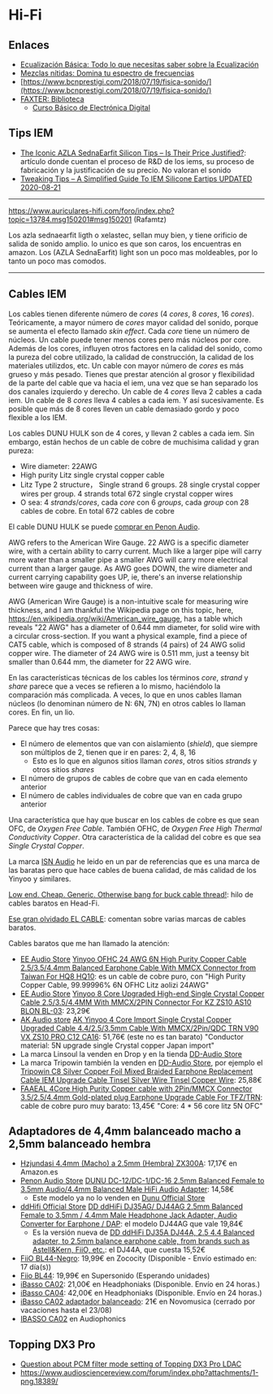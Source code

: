 # Hi-Fi

## Enlaces

* [Ecualización Básica: Todo lo que necesitas saber sobre la Ecualización](https://blog.landr.com/es/ecualizacion-basica-todo-lo-que-necesitas-saber-sobre-la-ecualizacion/)
* [Mezclas nítidas: Domina tu espectro de frecuencias](http://www.futuremusic-es.com/mezclas-nitidas-domina-espectro-frecuencias/)
* [https://www.bcnprestigi.com/2018/07/19/fisica-sonido/](https://www.bcnprestigi.com/2018/07/19/fisica-sonido/)
* [FAXTER: Biblioteca](http://www.faxter.es/Biblioteca/tabid/87/Default.aspx)
    * [Curso Básico de Electrónica Digital](http://www.faxter.es/Biblioteca/Cursillo01/tabid/107/Default.aspx)

## Tips IEM

* [The Iconic AZLA SednaEarfit Silicon Tips – Is Their Price Justified?](https://www.audioreviews.org/azla-sednaearfit-value/): artículo donde cuentan el proceso de R&D de los iems, su proceso de fabricación y la justificación de su precio. No valoran el sonido
* [Tweaking Tips – A Simplified Guide To IEM Silicone Eartips UPDATED 2020-08-21](https://www.audioreviews.org/guide-to-iem-silicone-eartips/)

---

https://www.auriculares-hifi.com/foro/index.php?topic=13784.msg150201#msg150201 (Rafamtz)

Los azla sednaearfit ligth o xelastec, sellan muy bien, y tiene orificio de salida de sonido amplio.  lo unico es que son caros, los encuentras en amazon.  Los (AZLA SednaEarfit) light son un poco mas moldeables, por lo tanto un poco mas comodos.

---

## Cables IEM

Los cables tienen diferente número de _cores_ (4 _cores_, 8 _cores_, 16 _cores_). Teóricamente, a mayor número de _cores_ mayor calidad del sonido, porque se aumenta el efecto llamado _skin effect_. Cada _core_ tiene un número de núcleos. Un cable puede tener menos cores pero más núcleos por core. Además de los cores, influyen otros factores en la calidad del sonido, como la pureza del cobre utilizado, la calidad de construcción, la calidad de los materiales utilizdos, etc. Un cable con mayor número de _cores_ es más grueso y más pesado. Tienes que prestar atención al grosor y flexibilidad de la parte del cable que va hacia el iem, una vez que se han separado los dos canales izquierdo y derecho. Un cable de 4 _cores_ lleva 2 cables a cada iem. Un cable de 8 _cores_ lleva 4 cables a cada iem. Y así sucesivamente. Es posible que más de 8 cores lleven un cable demasiado gordo y poco flexible a los IEM.

Los cables DUNU HULK son de 4 cores, y llevan 2 cables a cada iem. Sin embargo, están hechos de un cable de cobre de muchisima calidad y gran pureza:

* Wire diameter: 22AWG
* High purity Litz single crystal copper cable
* Litz Type 2 structure， Single strand 6 groups. 28 single crystal copper wires per group. 4 strands total 672 single crystal copper wires
* O sea: 4 _strands_/_cores_, cada _core_ con 6 _groups_, cada _group_ con 28 cables de cobre. En total 672 cables de cobre

El cable DUNU HULK se puede [comprar en Penon Audio](https://penonaudio.com/accessories/earphone-cable/2pin-0.78mm/dunu-hulk.html?limit=100).

AWG refers to the American Wire Gauge. 22 AWG is a specific diameter wire, with a certain ability to carry current. Much like a larger pipe will carry more water than a smaller pipe a smaller AWG will carry more electrical current than a larger gauge. As AWG goes DOWN, the wire diameter and current carrying capability goes UP, ie, there's an inverse relationship between wire gauge and thickness of wire. 

AWG (American Wire Gauge) is a non-intuitive scale for measuring wire thickness, and I am thankful the Wikipedia page on this topic, here, https://en.wikipedia.org/wiki/American_wire_gauge, has a table which reveals "22 AWG" has a diameter of 0.644 mm diameter, for solid wire with a circular cross-section. If you want a physical example, find a piece of CAT5 cable, which is composed of 8 strands (4 pairs) of 24 AWG solid copper wire. The diameter of 24 AWG wire is 0.511 mm, just a teensy bit smaller than 0.644 mm, the diameter for 22 AWG wire.

En las características técnicas de los cables los términos _core_, _strand_ y _share_ parece que a veces se refieren a lo mismo, haciéndolo la comparación más complicada. A veces, lo que en unos cables llaman núcleos (lo denominan número de N: 6N, 7N) en otros cables lo llaman cores. En fin, un lio.

Parece que hay tres cosas:

* El número de elementos que van con aislamiento (_shield_), que siempre son múltiplos de 2, tienen que ir en pares: 2, 4, 8, 16
    * Esto es lo que en algunos sitios llaman _cores_, otros sitios _strands_ y otros sitios _shares_
* El número de grupos de cables de cobre que van en cada elemento anterior
* El número de cables individuales de cobre que van en cada grupo anterior 

Una característica que hay que buscar en los cables de cobre es que sean OFC, de _Oxygen Free Cable_. También OFHC, de _Oxygen Free High Thermal Conductivity Copper_. Otra característica de la calidad del cobre es que sea _Single Crystal Copper_.

La marca [ISN Audio](https://penonaudio.com/ISN-Audio) he leido en un par de referencias que es una marca de las baratas pero que hace cables de buena calidad, de más calidad de los Yinyoo y similares.

[Low end. Cheap. Generic. Otherwise bang for buck cable thread!](https://www.head-fi.org/threads/low-end-cheap-generic-otherwise-bang-for-buck-cable-thread.891911/): hilo de cables baratos en Head-Fi.

[Ese gran olvidado EL CABLE](https://auriculares.online/foro/threads/ese-gran-olvidado-el-cable.731/): comentan sobre varias marcas de cables baratos. 

Cables baratos que me han llamado la atención:

* [EE Audio Store](https://www.aliexpress.com/store/2662001) [Yinyoo OFHC 24 AWG 6N High Purity Copper Cable 2.5/3.5/4.4mm Balanced Earphone Cable With MMCX Connector from Taiwan For HQ8 HQ10](https://www.aliexpress.com/item/33001952636.html): es un cable de cobre puro, con "High Purity Copper Cable, 99.99996% 6N OFHC Litz aolizi 24AWG"
* [EE Audio Store](https://www.aliexpress.com/store/2662001) [Yinyoo 8 Core Upgraded High-end Single Crystal Copper Cable 2.5/3.5/4.4MM With MMCX/2PIN Connector For KZ ZS10 AS10 BLON BL-03](https://www.aliexpress.com/item/4000411156537.html): 23,29€
* [AK Audio store](https://www.aliexpress.com/store/119089) [AK Yinyoo 4 Core Import Single Crystal Copper Upgraded Cable 4.4/2.5/3.5mm Cable With MMCX/2Pin/QDC TRN V90 VX ZS10 PRO C12 CA16](https://www.aliexpress.com/item/4001089285190.html): 51,76€ (este no es tan barato) "Conductor material: 5N upgrade single Crystal copper Japan import"
* La marca Linsoul la venden en Drop y en la tienda [DD-Audio Store](https://www.aliexpress.com/store/119089)
* La marca Tripowin también la venden en [DD-Audio Store](https://www.aliexpress.com/store/119089), por ejemplo el [Tripowin C8 Silver Copper Foil Mixed Braided Earphone Replacement Cable IEM Upgrade Cable Tinsel Silver Wire Tinsel Copper Wire](https://www.aliexpress.com/item/33038475232.html): 25,88€
* [FAAEAL 4Core High Purity Copper cable with 2Pin/MMCX Connector 3.5/2.5/4.4mm Gold-plated plug Earphone Upgrade Cable For TFZ/TRN](https://www.aliexpress.com/item/4000400771561.html): cable de cobre puro muy barato: 13,45€ "Core: 4 * 56 core litz 5N OFC"

## Adaptadores de 4,4mm balanceado macho a 2,5mm balanceado hembra

* [Hzjundasi 4.4mm (Macho) a 2.5mm (Hembra) ZX300A](https://www.amazon.es/dp/B07GB8ZK3V/): 17,17€ en Amazon.es
* [Penon Audio Store](https://www.aliexpress.com/store/1994049) [DUNU DC-12/DC-1/DC-16 2.5mm Balanced Female to 3.5mm Audio/4.4mm Balanced Male HiFi Audio Adapter](https://www.aliexpress.com/item/33051964342.html): 14,58€
    * Este modelo ya no lo venden en [Dunu Official Store](https://dunu.aliexpress.com/store/5001057)
* [ddHifi Official Store](https://ddhifi.aliexpress.com/store/4673052) [DD ddHiFi DJ35AG/ DJ44AG 2.5mm Balanced Female to 3.5mm / 4.4mm Male Headphone Jack Adapter, Audio Converter for Earphone / DAP](https://www.aliexpress.com/item/4001091582886.html): el modelo DJ44AG que vale 19,84€
    * Es la versión nueva de [DD ddHiFi DJ35A DJ44A, 2.5 4.4 Balanced adapter, to 2.5mm balance earphone cable, from brands such as Astell&Kern, FiiO, etc.](https://www.aliexpress.com/item/4000164103882.html): el DJ44A, que cuesta 15,52€
* [FiiO BL44-Negro](https://zococity.es/fiio-bl44): 19,99€ en Zococity (Disponible - Envío estimado en: 17 día(s))
* [Fiio BL44](https://www.supersonido.es/p/fiio-bl44): 19,99€ en Supersonido (Esperando unidades)
* [iBasso CA02](https://headphoniaks.com/tienda/ibasso-ca02/): 21,00€ en Headphoniaks (Disponible. Envío en 24 horas.)
* [iBasso CA04](https://headphoniaks.com/tienda/ibasso-ca04/): 42,00€ en Headphoniaks (Disponible. Envío en 24 horas.)
* [iBasso CA02 adaptador balanceado](https://novomusica.com/tienda/imagen-sonido-profesional/ibasso/ibasso-ca02-adaptador-balanceado-8648): 21€ en Novomusica (cerrado por vacaciones hasta el 23/08)
* [IBASSO CA02](https://www.audiophonics.fr/en/jack-adapters/ibasso-ca02-balanced-adapter-female-jack-25mm-to-male-jack-44mm-gold-plated-p-14314.html) en Audiophonics

## Topping DX3 Pro

* [Question about PCM filter mode setting of Topping DX3 Pro LDAC](https://www.audiosciencereview.com/forum/index.php?threads/question-about-pcm-filter-mode-setting-of-topping-dx3-pro-ldac.10044/)
* https://www.audiosciencereview.com/forum/index.php?attachments/1-png.18389/
